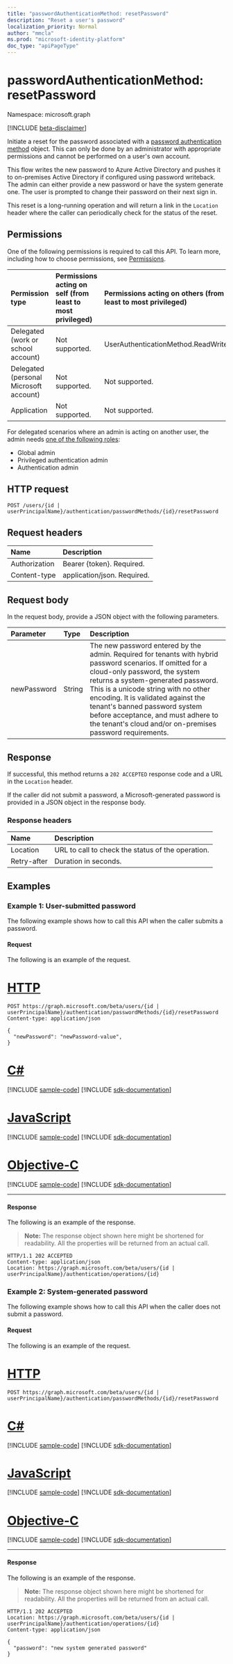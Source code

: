 ```yaml
---
title: "passwordAuthenticationMethod: resetPassword"
description: "Reset a user's password"
localization_priority: Normal
author: "mmcla"
ms.prod: "microsoft-identity-platform"
doc_type: "apiPageType"
---
```


# passwordAuthenticationMethod: resetPassword

Namespace: microsoft.graph

[!INCLUDE [beta-disclaimer](../../includes/beta-disclaimer.md)]

Initiate a reset for the password associated with a [password authentication method](../resources/passwordauthenticationmethod.md) object. This can only be done by an administrator with appropriate permissions and cannot be performed on a user's own account.

This flow writes the new password to Azure Active Directory and pushes it to on-premises Active Directory if configured using password writeback. The admin can either provide a new password or have the system generate one. The user is prompted to change their password on their next sign in.

This reset is a long-running operation and will return a link in the `Location` header where the caller can periodically check for the status of the reset.

## Permissions

One of the following permissions is required to call this API. To learn more, including how to choose permissions, see [Permissions](/graph/permissions-reference).

| Permission type                        | Permissions acting on self (from least to most privileged) | Permissions acting on others (from least to most privileged)|
|:---------------------------------------|:-------------------------|:-----------------|
| Delegated (work or school account)     | Not supported. | UserAuthenticationMethod.ReadWrite.All |
| Delegated (personal Microsoft account) | Not supported. | Not supported. |
| Application                            | Not supported. | Not supported. |

For delegated scenarios where an admin is acting on another user, the admin needs [one of the following roles](/azure/active-directory/users-groups-roles/directory-assign-admin-roles#available-roles):

* Global admin
* Privileged authentication admin
* Authentication admin

## HTTP request

<!-- { "blockType": "ignored" } -->

```http
POST /users/{id | userPrincipalName}/authentication/passwordMethods/{id}/resetPassword
```

## Request headers

| Name          | Description   |
|:--------------|:--------------|
| Authorization | Bearer {token}. Required. |
| Content-type  | application/json. Required. |

## Request body

In the request body, provide a JSON object with the following parameters.

| Parameter    | Type        | Description |
|:-------------|:------------|:------------|
|newPassword|String|The new password entered by the admin. Required for tenants with hybrid password scenarios. If omitted for a cloud-only password, the system returns a system-generated password. This is a unicode string with no other encoding. It is validated against the tenant's banned password system before acceptance, and must adhere to the tenant's cloud and/or on-premises password requirements.|

## Response

If successful, this method returns a `202 ACCEPTED` response code and a URL in the `Location` header.

If the caller did not submit a password, a Microsoft-generated password is provided in a JSON object in the response body.

### Response headers

| Name        | Description     |
|:------------|:----------------|
|Location     | URL to call to check the status of the operation.|
|Retry-after  | Duration in seconds.|

## Examples

### Example 1: User-submitted password

The following example shows how to call this API when the caller submits a password.

#### Request

The following is an example of the request.

# [HTTP](#tab/http)
<!-- {
  "blockType": "request",
  "name": "passwordauthenticationmethod_resetpassword_adminprovided"
}-->

```http
POST https://graph.microsoft.com/beta/users/{id | userPrincipalName}/authentication/passwordMethods/{id}/resetPassword
Content-type: application/json

{
  "newPassword": "newPassword-value",
}
```
# [C#](#tab/csharp)
[!INCLUDE [sample-code](../includes/snippets/csharp/passwordauthenticationmethod-resetpassword-adminprovided-csharp-snippets.md)]
[!INCLUDE [sdk-documentation](../includes/snippets/snippets-sdk-documentation-link.md)]

# [JavaScript](#tab/javascript)
[!INCLUDE [sample-code](../includes/snippets/javascript/passwordauthenticationmethod-resetpassword-adminprovided-javascript-snippets.md)]
[!INCLUDE [sdk-documentation](../includes/snippets/snippets-sdk-documentation-link.md)]

# [Objective-C](#tab/objc)
[!INCLUDE [sample-code](../includes/snippets/objc/passwordauthenticationmethod-resetpassword-adminprovided-objc-snippets.md)]
[!INCLUDE [sdk-documentation](../includes/snippets/snippets-sdk-documentation-link.md)]

---


#### Response

The following is an example of the response.

> **Note:** The response object shown here might be shortened for readability. All the properties will be returned from an actual call.

<!-- {
  "blockType": "response",
  "truncated": true,
} -->

```http
HTTP/1.1 202 ACCEPTED
Content-type: application/json
Location: https://graph.microsoft.com/beta/users/{id | userPrincipalName}/authentication/operations/{id}
```

<!-- uuid: 16cd6b66-4b1a-43a1-adaf-3a886856ed98
2019-02-04 14:57:30 UTC -->
<!-- {
  "type": "#page.annotation",
  "description": "passwordAuthenticationMethod: resetPassword",
  "keywords": "",
  "section": "documentation",
  "tocPath": ""
}-->

### Example 2: System-generated password

The following example shows how to call this API when the caller does not submit a password.

#### Request

The following is an example of the request.

# [HTTP](#tab/http)
<!-- {
  "blockType": "request",
  "name": "passwordauthenticationmethod_resetpassword_systemgenerated"
}-->

```http
POST https://graph.microsoft.com/beta/users/{id | userPrincipalName}/authentication/passwordMethods/{id}/resetPassword
```
# [C#](#tab/csharp)
[!INCLUDE [sample-code](../includes/snippets/csharp/passwordauthenticationmethod-resetpassword-systemgenerated-csharp-snippets.md)]
[!INCLUDE [sdk-documentation](../includes/snippets/snippets-sdk-documentation-link.md)]

# [JavaScript](#tab/javascript)
[!INCLUDE [sample-code](../includes/snippets/javascript/passwordauthenticationmethod-resetpassword-systemgenerated-javascript-snippets.md)]
[!INCLUDE [sdk-documentation](../includes/snippets/snippets-sdk-documentation-link.md)]

# [Objective-C](#tab/objc)
[!INCLUDE [sample-code](../includes/snippets/objc/passwordauthenticationmethod-resetpassword-systemgenerated-objc-snippets.md)]
[!INCLUDE [sdk-documentation](../includes/snippets/snippets-sdk-documentation-link.md)]

---


#### Response

The following is an example of the response.

> **Note:** The response object shown here might be shortened for readability. All the properties will be returned from an actual call.

<!-- {
  "blockType": "response",
  "truncated": true,
  "@odata.type": "microsoft.graph.entity"
} -->

```http
HTTP/1.1 202 ACCEPTED
Location: https://graph.microsoft.com/beta/users/{id | userPrincipalName}/authentication/operations/{id}
Content-type: application/json

{
  "password": "new system generated password"
}
```

<!-- uuid: 16cd6b66-4b1a-43a1-adaf-3a886856ed98
2019-02-04 14:57:30 UTC -->
<!-- {
  "type": "#page.annotation",
  "description": "passwordAuthenticationMethod: resetPassword",
  "keywords": "",
  "section": "documentation",
  "tocPath": ""
}-->
